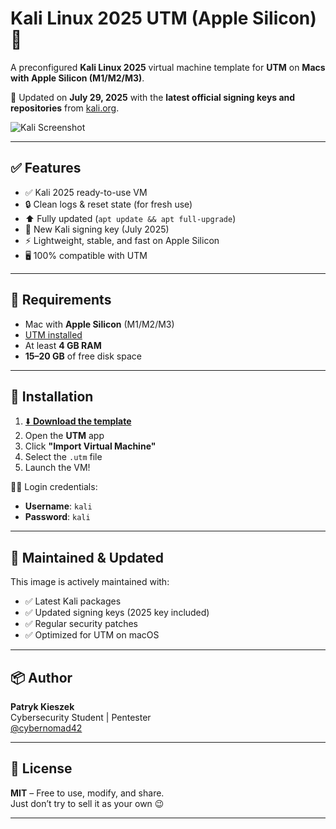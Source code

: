 # Kali Linux 2025 UTM (Apple Silicon) 🔐

A preconfigured **Kali Linux 2025** virtual machine template for **UTM** on **Macs with Apple Silicon (M1/M2/M3)**.

📆 Updated on **July 29, 2025** with the **latest official signing keys and repositories** from [kali.org](https://www.kali.org).

![Kali Screenshot](https://github.com/user-attachments/assets/0827d5a8-37d2-45eb-98c1-e9daf30d085c)

---

## ✅ Features

- ✅ Kali 2025 ready-to-use VM
- 🔒 Clean logs & reset state (for fresh use)
- ⬆️ Fully updated (`apt update && apt full-upgrade`)
- 🔑 New Kali signing key (July 2025)
- ⚡ Lightweight, stable, and fast on Apple Silicon
- 🖥️ 100% compatible with UTM

---

## 🧠 Requirements

- Mac with **Apple Silicon** (M1/M2/M3)
- [UTM installed](https://mac.getutm.app)
- At least **4 GB RAM**
- **15–20 GB** of free disk space

---

## 🚀 Installation

1. [⬇️ **Download the template**](https://drive.google.com/file/d/1mSFr3fhEIcx-8EkBJzv3wZ8gY8r5YaLQ/view?usp=share_link)
2. Open the **UTM** app
3. Click **"Import Virtual Machine"**
4. Select the `.utm` file
5. Launch the VM!

🧑‍💻 Login credentials:
- **Username**: `kali`
- **Password**: `kali`

---

## 🔄 Maintained & Updated

This image is actively maintained with:

- ✅ Latest Kali packages
- ✅ Updated signing keys (2025 key included)
- ✅ Regular security patches
- ✅ Optimized for UTM on macOS

---

## 📦 Author

**Patryk Kieszek**  
Cybersecurity Student | Pentester  
[@cybernomad42](https://github.com/pkieszek)

---

## 📝 License

**MIT** – Free to use, modify, and share.  
Just don’t try to sell it as your own 😉

---

